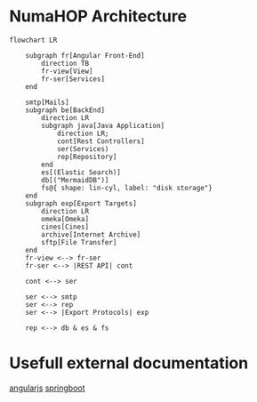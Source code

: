 # NumaHOP Architecture

```mermaid
flowchart LR

    subgraph fr[Angular Front-End]
        direction TB
        fr-view[View] 
        fr-ser[Services]
    end

    smtp[Mails]
    subgraph be[BackEnd]
        direction LR
        subgraph java[Java Application]
            direction LR;
            cont[Rest Controllers]
            ser(Services)
            rep[Repository]
        end
        es[(Elastic Search)]
        db[("MermaidDB")]
        fs@{ shape: lin-cyl, label: "disk storage"}
    end
    subgraph exp[Export Targets]
        direction LR
        omeka[Omeka]
        cines[Cines]
        archive[Internet Archive]
        sftp[File Transfer]
    end
    fr-view <--> fr-ser
    fr-ser <--> |REST API| cont

    cont <--> ser 

    ser <--> smtp
    ser <--> rep 
    ser <--> |Export Protocols| exp

    rep <--> db & es & fs
```

# Usefull external documentation

[angularjs](https://code.angularjs.org/1.5.8/docs/api/)
[springboot]()

